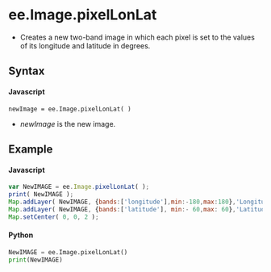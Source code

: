 # ee.Image.pixelLonLat
- Creates a new two-band image in which each pixel is set to the values of its longitude and latitude in degrees.

## Syntax

#### Javascript
```
newImage = ee.Image.pixelLonLat( )
```

- *newImage* is the new image.

## Example

#### Javascript
```javascript
var NewIMAGE = ee.Image.pixelLonLat( );
print( NewIMAGE );  
Map.addLayer( NewIMAGE, {bands:['longitude'],min:-180,max:180},'Longitude' );
Map.addLayer( NewIMAGE, {bands:['latitude'], min:- 60,max: 60},'Latitude'  );
Map.setCenter( 0, 0, 2 );
```

#### Python
```python
NewIMAGE = ee.Image.pixelLonLat()
print(NewIMAGE)
```
